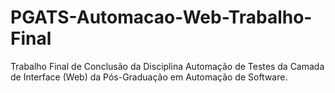 # PGATS-Automacao-Web-Trabalho-Final
Trabalho Final de Conclusão da Disciplina Automação de Testes da Camada de Interface (Web) da Pós-Graduação em Automação de Software.
